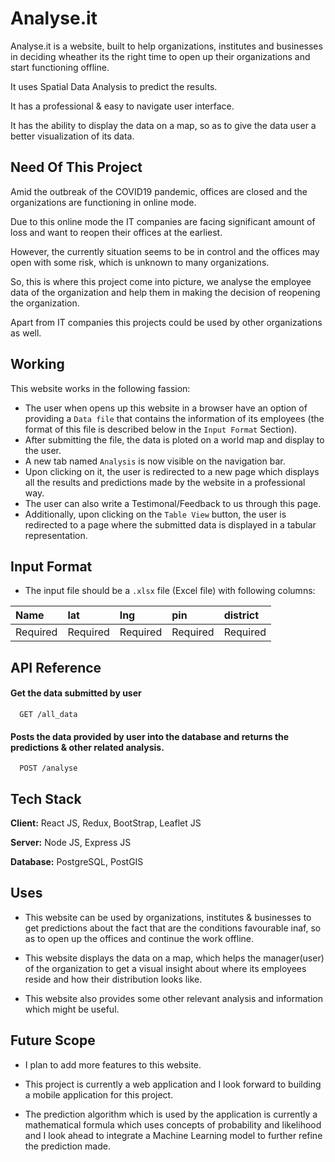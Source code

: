 
# Analyse.it

Analyse.it is a website, built to help organizations, institutes and businesses in deciding wheather its the right time to open up their organizations and start functioning offline.

It uses Spatial Data Analysis to predict the results.

It has a professional & easy to navigate user interface.

It has the ability to display the data on a map, so as to give the data user a better visualization of its data.



## Need Of This Project

Amid the outbreak of the COVID19 pandemic, offices are closed and the organizations are functioning in online mode.

Due to this online mode the IT companies are facing significant amount of loss and want to reopen their offices at the earliest.

However, the currently situation seems to be in control and the offices may open with some risk, which is unknown to many organizations.

So, this is where this project come into picture, we analyse the employee data of the organization and help them in making the decision of reopening the organization.

Apart from IT companies this projects could be used by other organizations as well.
## Working

This website works in the following fassion:
    
- The user when opens up this website in a browser have an option of
  providing a `Data file` that contains the information of its employees (the format of this file is described below in the `Input Format` Section).
- After submitting the file, the data is ploted on a world map and display to the user.
- A new tab named `Analysis` is now visible on the navigation bar.
- Upon clicking on it, the user is redirected to a new page which displays all the results and predictions made by the website in a professional way.
- The user can also write a Testimonal/Feedback to us through this page.
- Additionally, upon clicking on the `Table View` button, the user is redirected to a page where the submitted data is displayed in a tabular representation.

## Input Format

- The input file should be a `.xlsx` file (Excel file) with following columns:

| Name |        lat      |  lng         | pin       | district|
| :-------- |   :------- |  :-----      | :-----    | :-------- |
| Required  |   Required |  Required    | Required  | Required |

## API Reference

#### Get the data submitted by user

```http
  GET /all_data
```

#### Posts the data provided by user into the database and returns the predictions & other related analysis.

```http
  POST /analyse
```

## Tech Stack

**Client:** React JS, Redux, BootStrap, Leaflet JS

**Server:** Node JS, Express JS

**Database:** PostgreSQL, PostGIS


## Uses

- This website can be used by organizations, institutes & businesses to get predictions about the fact that are the conditions favourable inaf, so as to open up the offices and continue the work offline.

- This website displays the data on a map, which helps the manager(user) of the organization to get a visual insight about where its employees reside and how their distribution looks like.

- This website also provides some other relevant analysis and information which might be useful.


## Future Scope

- I plan to add more features to this website.

- This project is currently a web application and I look forward to building a mobile application for this project.

- The prediction algorithm which is used by the application is currently a mathematical formula which uses concepts of probability and likelihood and I look ahead to integrate a Machine Learning model to further refine the prediction made.
